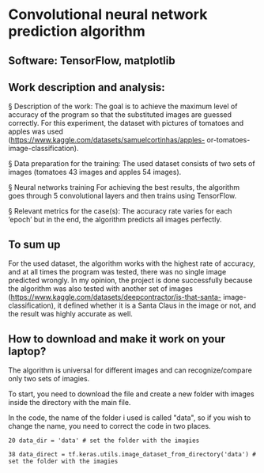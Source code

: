 # Convolutional neural network prediction algorithm 
## Software: TensorFlow, matplotlib

## Work description and analysis:
§ Description of the work:
The goal is to achieve the maximum level of accuracy of the program so that the substituted images are guessed correctly. For this experiment, the dataset with pictures of tomatoes and apples was used (https://www.kaggle.com/datasets/samuelcortinhas/apples- or-tomatoes-image-classification).

§ Data preparation for the training:
The used dataset consists of two sets of images (tomatoes 43 images and apples 54 images).

§ Neural networks training
For achieving the best results, the algorithm goes through 5 convolutional layers and then trains using TensorFlow.

§ Relevant metrics for the case(s):
The accuracy rate varies for each ‘epoch’ but in the end, the algorithm predicts all images perfectly.
      
## To sum up
 For the used dataset, the algorithm works with the highest rate of accuracy, and at all times the program was tested, there was no single image predicted wrongly.
In my opinion, the project is done successfully because the algorithm was also tested with another set of images (https://www.kaggle.com/datasets/deepcontractor/is-that-santa- image-classification), it defined whether it is a Santa Claus in the image or not, and the result was highly accurate as well.

## How to download and make it work on your laptop?

The algorithm is universal for different images and can recognize/compare only two sets of imagies.

To start, you need to download the file and create a new folder with images inside the directory with the main file.

In the code, the name of the folder i used is called "data", so if you wish to change the name, you need to correct the code in two places.


```
20 data_dir = 'data' # set the folder with the imagies
```

```
38 data_direct = tf.keras.utils.image_dataset_from_directory('data') # set the folder with the imagies
```
